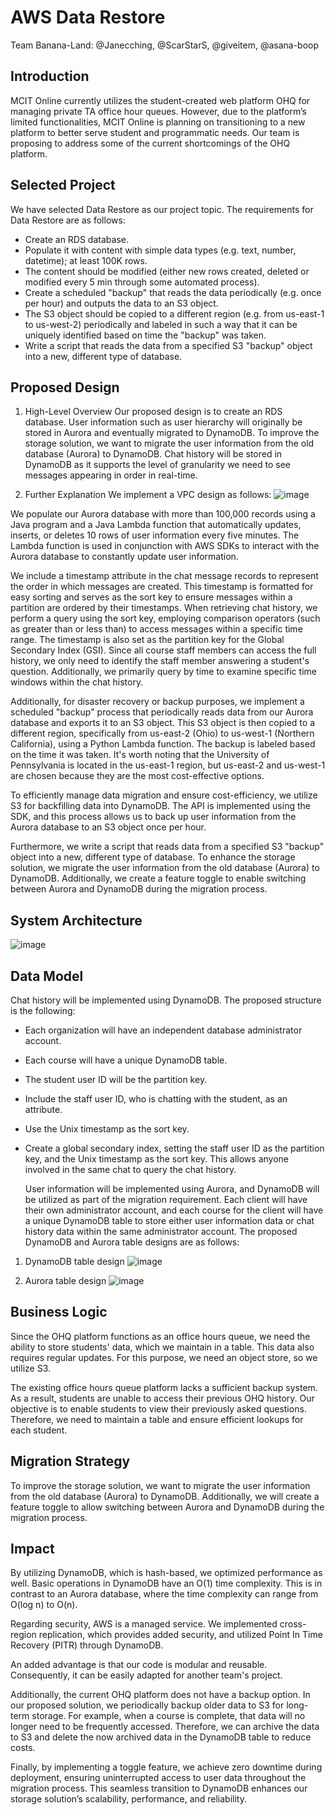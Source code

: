 # AWS Data Restore
Team Banana-Land: @Janecching, @ScarStarS,  @giveitem, @asana-boop

## Introduction
MCIT Online currently utilizes the student-created web platform OHQ for managing private TA
office hour queues. However, due to the platform’s limited functionalities, MCIT Online is planning
on transitioning to a new platform to better serve student and programmatic needs. Our team is
proposing to address some of the current shortcomings of the OHQ platform.

## Selected Project
We have selected Data Restore as our project topic. The requirements for Data Restore are as
follows:
* Create an RDS database.
* Populate it with content with simple data types (e.g. text, number, datetime); at least 100K
rows.
* The content should be modified (either new rows created, deleted or modified every 5 min
through some automated process).
* Create a scheduled "backup" that reads the data periodically (e.g. once per hour) and
outputs the data to an S3 object.
* The S3 object should be copied to a different region (e.g. from us-east-1 to us-west-2)
periodically and labeled in such a way that it can be uniquely identified based on time the
"backup" was taken.
* Write a script that reads the data from a specified S3 "backup" object into a new, different
type of database.

## Proposed Design
1. High-Level Overview
   Our proposed design is to create an RDS database. User information such as user hierarchy
will originally be stored in Aurora and eventually migrated to DynamoDB. To improve the
storage solution, we want to migrate the user information from the old database (Aurora) to
DynamoDB. Chat history will be stored in DynamoDB as it supports the level of granularity
we need to see messages appearing in order in real-time.

2. Further Explanation
   We implement a VPC design as follows:
   ![image](https://github.com/giveitem/banana-land/assets/49624400/77ed58d0-242a-46bb-a75a-026c1d772eda)

  We populate our Aurora database with more than 100,000 records using a Java program and
a Java Lambda function that automatically updates, inserts, or deletes 10 rows of user
information every five minutes. The Lambda function is used in conjunction with AWS SDKs
to interact with the Aurora database to constantly update user information.

  We include a timestamp attribute in the chat message records to represent the order in
which messages are created. This timestamp is formatted for easy sorting and serves as the
sort key to ensure messages within a partition are ordered by their timestamps. When
retrieving chat history, we perform a query using the sort key, employing comparison
operators (such as greater than or less than) to access messages within a specific time
range. The timestamp is also set as the partition key for the Global Secondary Index (GSI).
Since all course staff members can access the full history, we only need to identify the staff
member answering a student's question. Additionally, we primarily query by time to examine
specific time windows within the chat history.

  Additionally, for disaster recovery or backup purposes, we implement a scheduled "backup"
process that periodically reads data from our Aurora database and exports it to an S3
object. This S3 object is then copied to a different region, specifically from us-east-2 (Ohio)
to us-west-1 (Northern California), using a Python Lambda function. The backup is labeled
based on the time it was taken. It's worth noting that the University of Pennsylvania is
located in the us-east-1 region, but us-east-2 and us-west-1 are chosen because they are
the most cost-effective options.

  To efficiently manage data migration and ensure cost-efficiency, we utilize S3 for backfilling
data into DynamoDB. The API is implemented using the SDK, and this process allows us to
back up user information from the Aurora database to an S3 object once per hour.

  Furthermore, we write a script that reads data from a specified S3 "backup" object into a
new, different type of database. To enhance the storage solution, we migrate the user
information from the old database (Aurora) to DynamoDB. Additionally, we create a feature
toggle to enable switching between Aurora and DynamoDB during the migration process.


## System Architecture
![image](https://github.com/giveitem/banana-land/assets/49624400/78600956-8f4c-49ab-a739-0aa6854ed042)


## Data Model
Chat history will be implemented using DynamoDB. The proposed structure is the following:
* Each organization will have an independent database administrator account.
* Each course will have a unique DynamoDB table.
* The student user ID will be the partition key.
* Include the staff user ID, who is chatting with the student, as an attribute.
* Use the Unix timestamp as the sort key.
* Create a global secondary index, setting the staff user ID as the partition key, and the Unix
timestamp as the sort key. This allows anyone involved in the same chat to query the chat
history.

  User information will be implemented using Aurora, and DynamoDB will be utilized as part of the
migration requirement. Each client will have their own administrator account, and each course for
the client will have a unique DynamoDB table to store either user information data or chat history
data within the same administrator account. The proposed DynamoDB and Aurora table designs are
as follows:
1. DynamoDB table design
![image](https://github.com/giveitem/banana-land/assets/49624400/38375b48-9951-488a-8438-d7bbf9440ca5)

2. Aurora table design
![image](https://github.com/giveitem/banana-land/assets/49624400/b9742ba4-c438-484f-852a-9a4c754dd2f2)


## Business Logic
  Since the OHQ platform functions as an office hours queue, we need the ability to store students'
data, which we maintain in a table. This data also requires regular updates. For this purpose, we
need an object store, so we utilize S3.

  The existing office hours queue platform lacks a sufficient backup system. As a result, students are unable to access their previous OHQ history. Our objective is to enable students to view their
previously asked questions. Therefore, we need to maintain a table and ensure efficient lookups for
each student.

## Migration Strategy
  To improve the storage solution, we want to migrate the user information from the old database
(Aurora) to DynamoDB. Additionally, we will create a feature toggle to allow switching between
Aurora and DynamoDB during the migration process.

## Impact
  By utilizing DynamoDB, which is hash-based, we optimized performance as well. Basic operations
in DynamoDB have an O(1) time complexity. This is in contrast to an Aurora database, where the
time complexity can range from O(log n) to O(n).

  Regarding security, AWS is a managed service. We implemented cross-region replication, which
provides added security, and utilized Point In Time Recovery (PITR) through DynamoDB.

  An added advantage is that our code is modular and reusable. Consequently, it can be easily
adapted for another team's project.

  Additionally, the current OHQ platform does not have a backup option. In our proposed solution,
we periodically backup older data to S3 for long-term storage. For example, when a course is
complete, that data will no longer need to be frequently accessed. Therefore, we can archive the
data to S3 and delete the now archived data in the DynamoDB table to reduce costs.

  Finally, by implementing a toggle feature, we achieve zero downtime during deployment, ensuring
uninterrupted access to user data throughout the migration process. This seamless transition to
DynamoDB enhances our storage solution’s scalability, performance, and reliability.
